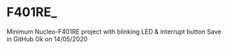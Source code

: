 # F401RE_
Minimum Nucleo-F401RE project with blinking LED &amp; interrupt button
Save in GitHub Ok on 14/05/2020
